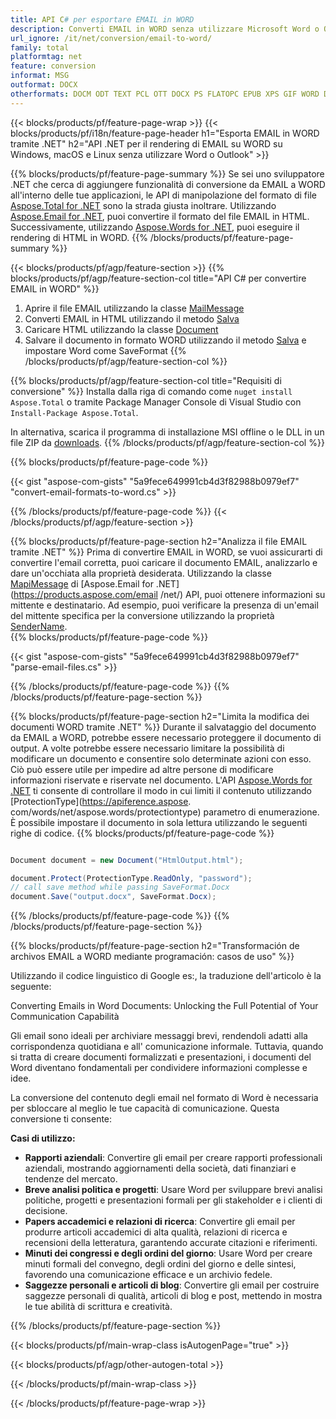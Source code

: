 ```yaml
---
title: API C# per esportare EMAIL in WORD
description: Converti EMAIL in WORD senza utilizzare Microsoft Word o Outlook su .NET
url_ignore: /it/net/conversion/email-to-word/
family: total
platformtag: net
feature: conversion
informat: MSG
outformat: DOCX
otherformats: DOCM ODT TEXT PCL OTT DOCX PS FLATOPC EPUB XPS GIF WORD DOTX DOC DOTM MD WORDML PDF DOT JPEG PNG RTF SVG TIFF
---
```

{{< blocks/products/pf/feature-page-wrap >}}
{{< blocks/products/pf/i18n/feature-page-header h1="Esporta EMAIL in WORD tramite .NET" h2="API .NET per il rendering di EMAIL su WORD su Windows, macOS e Linux senza utilizzare Word o Outlook" >}}

{{% blocks/products/pf/feature-page-summary %}}
Se sei uno sviluppatore .NET che cerca di aggiungere funzionalità di conversione da EMAIL a WORD all'interno delle tue applicazioni, le API di manipolazione del formato di file [Aspose.Total for .NET](https://products.aspose.com/total/net/) sono la strada giusta inoltrare. Utilizzando [Aspose.Email for .NET](https://products.aspose.com/email/net/), puoi convertire il formato del file EMAIL in HTML. Successivamente, utilizzando [Aspose.Words for .NET](https://products.aspose.com/words/net/), puoi eseguire il rendering di HTML in WORD.
{{% /blocks/products/pf/feature-page-summary  %}}

{{< blocks/products/pf/agp/feature-section >}}
{{% blocks/products/pf/agp/feature-section-col title="API C# per convertire EMAIL in WORD" %}}
1. Aprire il file EMAIL utilizzando la classe [MailMessage](https://apiference.aspose.com/email/net/aspose.email/mailmessage)
2. Converti EMAIL in HTML utilizzando il metodo [Salva](https://apiference.aspose.com/email/net/aspose.email.mailmessage/save/methods/3)
3. Caricare HTML utilizzando la classe [Document](https://apiference.aspose.com/words/net/aspose.words/document)
4. Salvare il documento in formato WORD utilizzando il metodo [Salva](https://apiference.aspose.com/words/net/aspose.words.document/save/methods/4) e impostare Word come SaveFormat
{{% /blocks/products/pf/agp/feature-section-col %}}

{{% blocks/products/pf/agp/feature-section-col title="Requisiti di conversione" %}}
Installa dalla riga di comando come ```nuget install Aspose.Total``` o tramite Package Manager Console di Visual Studio con ```Install-Package Aspose.Total```.

In alternativa, scarica il programma di installazione MSI offline o le DLL in un file ZIP da [downloads](https://releases.aspose.com/total/net).
{{% /blocks/products/pf/agp/feature-section-col %}}

{{% blocks/products/pf/feature-page-code %}}
{{< gist "aspose-com-gists" "5a9fece649991cb4d3f82988b0979ef7" "convert-email-formats-to-word.cs" >}}
{{% /blocks/products/pf/feature-page-code %}}
{{< /blocks/products/pf/agp/feature-section >}}

{{% blocks/products/pf/feature-page-section  h2="Analizza il file EMAIL tramite .NET" %}}
Prima di convertire EMAIL in WORD, se vuoi assicurarti di convertire l'email corretta, puoi caricare il documento EMAIL, analizzarlo e dare un'occhiata alla proprietà desiderata. Utilizzando la classe [MapiMessage](https://apiference.aspose.com/email/net/aspose.email.mapi/mapimessage) di [Aspose.Email for .NET](https://products.aspose.com/email /net/) API, puoi ottenere informazioni su mittente e destinatario. Ad esempio, puoi verificare la presenza di un'email del mittente specifica per la conversione utilizzando la proprietà [SenderName](https://apiference.aspose.com/email/net/aspose.email.mapi/mapimessage/properties/sendername).  
{{% blocks/products/pf/feature-page-code %}}
{{< gist "aspose-com-gists" "5a9fece649991cb4d3f82988b0979ef7" "parse-email-files.cs" >}}
{{% /blocks/products/pf/feature-page-code  %}}
{{% /blocks/products/pf/feature-page-section %}}

{{% blocks/products/pf/feature-page-section  h2="Limita la modifica dei documenti WORD tramite .NET" %}}
Durante il salvataggio del documento da EMAIL a WORD, potrebbe essere necessario proteggere il documento di output. A volte potrebbe essere necessario limitare la possibilità di modificare un documento e consentire solo determinate azioni con esso. Ciò può essere utile per impedire ad altre persone di modificare informazioni riservate e riservate nel documento. L'API [Aspose.Words for .NET](https://products.aspose.com/words/net/) ti consente di controllare il modo in cui limiti il contenuto utilizzando [ProtectionType](https://apiference.aspose. com/words/net/aspose.words/protectiontype) parametro di enumerazione. È possibile impostare il documento in sola lettura utilizzando le seguenti righe di codice. 
{{% blocks/products/pf/feature-page-code %}}

```cs

Document document = new Document("HtmlOutput.html");

document.Protect(ProtectionType.ReadOnly, "password");
// call save method while passing SaveFormat.Docx
document.Save("output.docx", SaveFormat.Docx);  
```

{{% /blocks/products/pf/feature-page-code  %}}
{{% /blocks/products/pf/feature-page-section %}}

{{% blocks/products/pf/feature-page-section  h2="Transformación de archivos EMAIL a WORD mediante programación: casos de uso" %}}
Utilizzando il codice linguistico di Google es:, la traduzione dell'articolo è la seguente:

Converting Emails in Word Documents: Unlocking the Full Potential of Your Communication Capabilità

Gli email sono ideali per archiviare messaggi brevi, rendendoli adatti alla corrispondenza quotidiana e all' comunicazione informale. Tuttavia, quando si tratta di creare documenti formalizzati e presentazioni, i documenti del Word diventano fondamentali per condividere informazioni complesse e idee.

La conversione del contenuto degli email nel formato di Word è necessaria per sbloccare al meglio le tue capacità di comunicazione. Questa conversione ti consente:

**Casi di utilizzo:**

*   **Rapporti aziendali**: Convertire gli email per creare rapporti professionali aziendali, mostrando aggiornamenti della società, dati finanziari e tendenze del mercato.
*   **Breve analisi politica e progetti**: Usare Word per sviluppare brevi analisi politiche, progetti e presentazioni formali per gli stakeholder e i clienti di decisione.
*   **Papers accademici e relazioni di ricerca**: Convertire gli email per produrre articoli accademici di alta qualità, relazioni di ricerca e recensioni della letteratura, garantendo accurate citazioni e riferimenti.
*   **Minuti dei congressi e degli ordini del giorno**: Usare Word per creare minuti formali del convegno, degli ordini del giorno e delle sintesi, favorendo una comunicazione efficace e un archivio fedele.
*   **Saggezze personali e articoli di blog**: Convertire gli email per costruire saggezze personali di qualità, articoli di blog e post, mettendo in mostra le tue abilità di scrittura e creatività.
{{% /blocks/products/pf/feature-page-section %}}
{{< blocks/products/pf/main-wrap-class isAutogenPage="true" >}}

{{< blocks/products/pf/agp/other-autogen-total >}}


{{< /blocks/products/pf/main-wrap-class >}}

{{< /blocks/products/pf/feature-page-wrap >}}